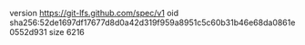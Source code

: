 version https://git-lfs.github.com/spec/v1
oid sha256:52de1697df17677d8d0a42d319f959a8951c5c60b31b46e68da0861e0552d931
size 6216
